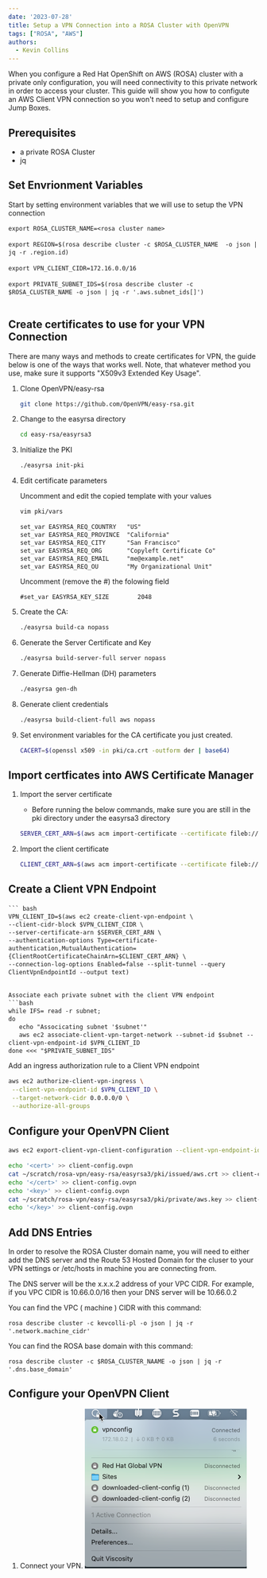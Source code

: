 ```yaml
---
date: '2023-07-28'
title: Setup a VPN Connection into a ROSA Cluster with OpenVPN
tags: ["ROSA", "AWS"]
authors:
  - Kevin Collins
---
```


When you configure a Red Hat OpenShift on AWS (ROSA) cluster with a private only configuration, you will need connectivity to this private network in order to access your cluster. This guide will show you how to configute an AWS Client VPN connection so you won't need to setup and configure Jump Boxes.

## Prerequisites

* a private ROSA Cluster
* jq

## Set Envrionment Variables
Start by setting environment variables that we will use to setup the VPN connection
```
export ROSA_CLUSTER_NAME=<rosa cluster name>

export REGION=$(rosa describe cluster -c $ROSA_CLUSTER_NAME  -o json | jq -r .region.id)

export VPN_CLIENT_CIDR=172.16.0.0/16

export PRIVATE_SUBNET_IDS=$(rosa describe cluster -c $ROSA_CLUSTER_NAME -o json | jq -r '.aws.subnet_ids[]')


```

## Create certificates to use for your VPN Connection
There are many ways and methods to create certificates for VPN, the guide below is one of the ways that works well.  Note, that whatever method you use, make sure it supports "X509v3 Extended Key Usage".

1. Clone OpenVPN/easy-rsa

   ```bash
   git clone https://github.com/OpenVPN/easy-rsa.git
   ```

1. Change to the easyrsa directory

   ```bash
   cd easy-rsa/easyrsa3
   ```

1. Initialize the PKI

   ```bash
   ./easyrsa init-pki
   ```

1. Edit certificate parameters

   Uncomment and edit the copied template with your values
   ```bash
   vim pki/vars
   ```

   ```
   set_var EASYRSA_REQ_COUNTRY   "US"
   set_var EASYRSA_REQ_PROVINCE  "California"
   set_var EASYRSA_REQ_CITY      "San Francisco"
   set_var EASYRSA_REQ_ORG       "Copyleft Certificate Co"
   set_var EASYRSA_REQ_EMAIL     "me@example.net"
   set_var EASYRSA_REQ_OU        "My Organizational Unit"
   ```

   Uncomment (remove the #) the folowing field
   ```
   #set_var EASYRSA_KEY_SIZE        2048
   ```

1. Create the CA:

   ```bash
   ./easyrsa build-ca nopass
   ```

1. Generate the Server Certificate and Key

   ```bash
   ./easyrsa build-server-full server nopass
   ```

1. Generate Diffie-Hellman (DH) parameters

   ```bash
   ./easyrsa gen-dh
   ```

1. Generate client credentials

   ```bash
   ./easyrsa build-client-full aws nopass
   ```

1. Set environment variables for the CA certificate you just created.

   ```bash
   CACERT=$(openssl x509 -in pki/ca.crt -outform der | base64)
   ```

## Import certficates into AWS Certificate Manager

1. Import the server certificate

   * Before running the below commands, make sure you are still in the pki directory under the easyrsa3 directory

    ```bash
   SERVER_CERT_ARN=$(aws acm import-certificate --certificate fileb://issued/server.crt --private-key fileb://private/server.key --certificate-chain fileb://ca.crt --region $REGION --query CertificateArn --output text)
    ```

1. Import the client certificate
     ```bash
   CLIENT_CERT_ARN=$(aws acm import-certificate --certificate fileb://issued/aws.crt --private-key fileb://private/aws.key --certificate-chain fileb://ca.crt --region $REGION --query CertificateArn --output text)
    ```

## Create a Client VPN Endpoint

    ``` bash
    VPN_CLIENT_ID=$(aws ec2 create-client-vpn-endpoint \
    --client-cidr-block $VPN_CLIENT_CIDR \
    --server-certificate-arn $SERVER_CERT_ARN \
    --authentication-options Type=certificate-authentication,MutualAuthentication={ClientRootCertificateChainArn=$CLIENT_CERT_ARN} \
    --connection-log-options Enabled=false --split-tunnel --query ClientVpnEndpointId --output text)
   ```

   Associate each private subnet with the client VPN endpoint
   ```bash
   while IFS= read -r subnet;
   do
      echo "Associcating subnet '$subnet'"
      aws ec2 associate-client-vpn-target-network --subnet-id $subnet --client-vpn-endpoint-id $VPN_CLIENT_ID
   done <<< "$PRIVATE_SUBNET_IDS"
   ```

   Add an ingress authorization rule to a Client VPN endpoint

   ```bash
   aws ec2 authorize-client-vpn-ingress \
    --client-vpn-endpoint-id $VPN_CLIENT_ID \
    --target-network-cidr 0.0.0.0/0 \
    --authorize-all-groups
   ```

## Configure your OpenVPN Client
   ```bash
   aws ec2 export-client-vpn-client-configuration --client-vpn-endpoint-id $VPN_CLIENT_ID --output text>client-config.ovpn
   ```

   ```bash
   echo '<cert>' >> client-config.ovpn
   cat ~/scratch/rosa-vpn/easy-rsa/easyrsa3/pki/issued/aws.crt >> client-config.ovpn
   echo '</cert>' >> client-config.ovpn
   echo '<key>' >> client-config.ovpn
   cat ~/scratch/rosa-vpn/easy-rsa/easyrsa3/pki/private/aws.key >> client-config.ovpn
   echo '</key>' >> client-config.ovpn

   ```
## Add DNS Entries
In order to resolve the ROSA Cluster domain name, you will need to either add the DNS server and the Route 53 Hosted Domain for the cluser to your VPN settings or /etc/hosts in machine you are connecting from.

The DNS server will be the x.x.x.2 address of your VPC CIDR.  For example, if you VPC CIDR is 10.66.0.0/16 then your DNS server will be 10.66.0.2

You can find the VPC ( machine ) CIDR with this command:
```
rosa describe cluster -c kevcolli-pl -o json | jq -r '.network.machine_cidr'
```

You can find the ROSA base domain with this command:
```
rosa describe cluster -c $ROSA_CLUSTER_NAAME -o json | jq -r '.dns.base_domain'
``` 
## Configure your OpenVPN Client
1. Connect your VPN.
![screenshot of Vpn Connected](./images/connect-vpn-settings.png)
